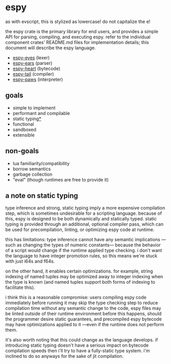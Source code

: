 # espy
as with evscript, this is stylized as lowercase!
do not capitalize the e!

the espy crate is the primary library for end users,
and provides a simple API for parsing, compiling, and executing espy.
refer to the individual component crates' README.md files for implementation details;
this document will describe the espy language.

- [espy-eyes](espy-eyes/README.md) (lexer)
- [espy-ears](espy-ears/README.md) (parser)
- [espy-heart](espy-heart/README.md) (bytecode)
- [espy-tail](espy-tail/README.md) (compiler)
- [espy-paws](espy-paws/README.md) (interpreter)

## goals

- simple to implement
- performant and compilable
- static typing[*](#a-note-on-static-typing)
- functional
- sandboxed
- extensible

## non-goals

- lua familiarity/compatibility
- borrow semantics
- garbage collection
- "eval" (though runtimes are free to provide it)

## a note on static typing

type inference and strong, static typing imply a more expensive compilation step,
which is sometimes undesirable for a scripting language.
because of this, espy is designed to be both dynamically and statically typed.
static typing is provided through an additional, optional compiler pass,
which can be used for precompilation, linting, or optimizing espy code at runtime.

this has limitations:
type inference cannot have any semantic implications
—such as changing the types of numeric constants—
because the behavior of a script would change if the runtime applied type checking.
i don't want the language to have integer promotion rules,
so this means we're stuck with just i64s and f64s.

on the other hand, it enables certain optimizations.
for example,
string indexing of named tuples may be optimized away to integer indexing when the type is known
(and named tuples support both forms of indexing to facilitate this).

i think this is a reasonable compromise:
users compiling espy code immediately before running it may skip the type checking step
to reduce compilation time without any semantic change to the code,
espy files may be linted outside of their runtime environment before this happens,
should the programmer desire static guarantees,
and precompiled espy bytecode may have optimizations applied to it
—even if the runtime does not perform them.

it's also worth noting that this could change as the language develops.
if introducing static typing doesn't have a serious impact on bytecode compilation speeds
then i'll try to have a fully-static type system.
i'm inclined to do so anyways for the sake of jit compilation.
